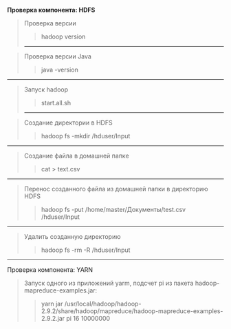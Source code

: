 ﻿**Проверка компонента: HDFS**
>Проверка версии 
>>hadoop version
>____

>Проверка версии Java
>>java -version
___
>Запуск hadoop 
>> start.all.sh
>___

>Создание директории в HDFS
>>hadoop fs -mkdir /hduser/Input
___
>Создание файла в домашней папке
>> cat > text.csv
___

>Перенос созданного файла из домашней папки в директорию HDFS
>> hadoop fs -put  /home/master/Документы/test.csv /hduser/Input
___

>Удалить созданную директорию
>> hadoop fs -rm -R /hduser/Input
___

Проверка компонента: YARN
>Запуск одного из приложений yarm, подсчет pi из пакета hadoop-mapreduce-examples.jar:
>>yarn jar /usr/local/hadoop/hadoop-2.9.2/share/hadoop/mapreduce/hadoop-mapreduce-examples-2.9.2.jar pi 16 10000000
